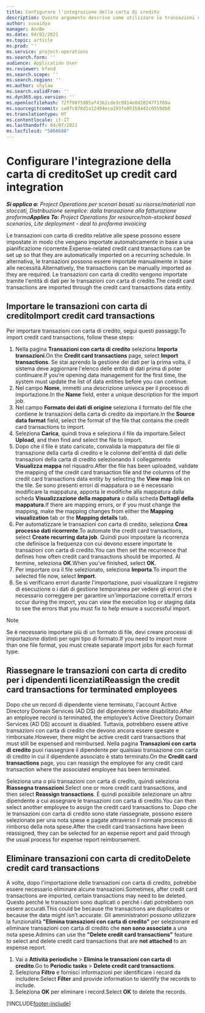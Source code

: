 ```yaml
---
title: Configurare l'integrazione della carta di credito
description: Questo argomento descrive come utilizzare le transazioni con carta di credito correlate alle spese.
author: suvaidya
manager: AnnBe
ms.date: 04/02/2021
ms.topic: article
ms.prod: ''
ms.service: project-operations
ms.search.form: ''
audience: Application User
ms.reviewer: kfend
ms.search.scope: ''
ms.search.region: ''
ms.author: shylaw
ms.search.validFrom: ''
ms.dyn365.ops.version: ''
ms.openlocfilehash: 72ff98f5985af4362cde3c9914e0d20247f1f09a
ms.sourcegitcommit: ca0fc078d1a12484eca193fe051b8442c0559db8
ms.translationtype: HT
ms.contentlocale: it-IT
ms.lasthandoff: 04/07/2021
ms.locfileid: "5866688"
---
```

# <a name="set-up-credit-card-integration"></a><span data-ttu-id="0f8c1-103">Configurare l'integrazione della carta di credito</span><span class="sxs-lookup"><span data-stu-id="0f8c1-103">Set up credit card integration</span></span>

<span data-ttu-id="0f8c1-104">_**Si applica a:** Project Operations per scenari basati su risorse/materiali non stoccati, Distribuzione semplice: dalla transazione alla fatturazione proforma_</span><span class="sxs-lookup"><span data-stu-id="0f8c1-104">_**Applies To:** Project Operations for resource/non-stocked based scenarios, Lite deployment - deal to proforma invoicing_</span></span>

<span data-ttu-id="0f8c1-105">Le transazioni con carta di credito relative alle spese possono essere impostate in modo che vengano importate automaticamente in base a una pianificazione ricorrente.</span><span class="sxs-lookup"><span data-stu-id="0f8c1-105">Expense-related credit card transactions can be set up so that they are automatically imported on a recurring schedule.</span></span> <span data-ttu-id="0f8c1-106">In alternativa, le transazioni possono essere importate manualmente in base alle necessità.</span><span class="sxs-lookup"><span data-stu-id="0f8c1-106">Alternatively, the transactions can be manually imported as they are required.</span></span> <span data-ttu-id="0f8c1-107">Le transazioni con carta di credito vengono importate tramite l'entità di dati per le transazioni con carta di credito.</span><span class="sxs-lookup"><span data-stu-id="0f8c1-107">The credit card transactions are imported through the credit card transactions data entity.</span></span>

## <a name="import-credit-card-transactions"></a><span data-ttu-id="0f8c1-108">Importare le transazioni con carta di credito</span><span class="sxs-lookup"><span data-stu-id="0f8c1-108">Import credit card transactions</span></span>

<span data-ttu-id="0f8c1-109">Per importare transazioni con carta di credito, segui questi passaggi:</span><span class="sxs-lookup"><span data-stu-id="0f8c1-109">To import credit card transactions, follow these steps:</span></span>

1. <span data-ttu-id="0f8c1-110">Nella pagina **Transazioni con carta di credito** seleziona **Importa transazioni**.</span><span class="sxs-lookup"><span data-stu-id="0f8c1-110">On the **Credit card transactions** page, select **Import transactions**.</span></span> <span data-ttu-id="0f8c1-111">Se stai aprendo la gestione dei dati per la prima volta, il sistema deve aggiornare l'elenco delle entità di dati prima di poter continuare.</span><span class="sxs-lookup"><span data-stu-id="0f8c1-111">If you’re opening data management for the first time, the system must update the list of data entities before you can continue.</span></span>
2. <span data-ttu-id="0f8c1-112">Nel campo **Nome**, immetti una descrizione univoca per il processo di importazione.</span><span class="sxs-lookup"><span data-stu-id="0f8c1-112">In the **Name** field, enter a unique description for the import job.</span></span>
3. <span data-ttu-id="0f8c1-113">Nel campo **Formato dei dati di origine** seleziona il formato del file che contiene le transazioni della carta di credito da importare.</span><span class="sxs-lookup"><span data-stu-id="0f8c1-113">In the **Source data format** field, select the format of the file that contains the credit card transactions to import.</span></span>
4. <span data-ttu-id="0f8c1-114">Seleziona **Carica**, quindi trova e seleziona il file da importare.</span><span class="sxs-lookup"><span data-stu-id="0f8c1-114">Select **Upload**, and then find and select the file to import.</span></span>
5. <span data-ttu-id="0f8c1-115">Dopo che il file è stato caricato, convalida la mappatura del file di transazione della carta di credito e le colonne dell'entità di dati delle transazioni della carta di credito selezionando il collegamento **Visualizza mappa** nel riquadro.</span><span class="sxs-lookup"><span data-stu-id="0f8c1-115">After the file has been uploaded, validate the mapping of the credit card transaction file and the columns of the credit card transactions data entity by selecting the **View map** link on the tile.</span></span> <span data-ttu-id="0f8c1-116">Se sono presenti errori di mappatura o se è necessario modificare la mappatura, apporta le modifiche alla mappatura dalla scheda **Visualizzazione della mappatura** o dalla scheda **Dettagli della mappatura**.</span><span class="sxs-lookup"><span data-stu-id="0f8c1-116">If there are mapping errors, or if you must change the mapping, make the mapping changes from either the **Mapping visualization** tab or the **Mapping details** tab.</span></span>
6. <span data-ttu-id="0f8c1-117">Per automatizzare le transazioni con carta di credito, seleziona **Crea processo dati ricorrente**.</span><span class="sxs-lookup"><span data-stu-id="0f8c1-117">To automate the credit card transactions, select **Create recurring data job**.</span></span> <span data-ttu-id="0f8c1-118">Quindi puoi impostare la ricorrenza che definisce la frequenza con cui devono essere importate le transazioni con carta di credito.</span><span class="sxs-lookup"><span data-stu-id="0f8c1-118">You can then set the recurrence that defines how often credit card transactions should be imported.</span></span> <span data-ttu-id="0f8c1-119">Al termine, seleziona **OK**.</span><span class="sxs-lookup"><span data-stu-id="0f8c1-119">When you’ve finished, select **OK**.</span></span>
7. <span data-ttu-id="0f8c1-120">Per importare ora il file selezionato, seleziona **Importa**.</span><span class="sxs-lookup"><span data-stu-id="0f8c1-120">To import the selected file now, select **Import**.</span></span>
8. <span data-ttu-id="0f8c1-121">Se si verificano errori durante l'importazione, puoi visualizzare il registro di esecuzione o i dati di gestione temporanea per vedere gli errori che è necessario correggere per garantire un'importazione corretta.</span><span class="sxs-lookup"><span data-stu-id="0f8c1-121">If errors occur during the import, you can view the execution log or staging data to see the errors that you must fix to help ensure a successful import.</span></span>

> [!NOTE]
> <span data-ttu-id="0f8c1-122">Se è necessario importare più di un formato di file, devi creare processi di importazione distinti per ogni tipo di formato.</span><span class="sxs-lookup"><span data-stu-id="0f8c1-122">If you need to import more than one file format, you must create separate import jobs for each format type.</span></span>

## <a name="reassign-the-credit-card-transactions-for-terminated-employees"></a><span data-ttu-id="0f8c1-123">Riassegnare le transazioni con carta di credito per i dipendenti licenziati</span><span class="sxs-lookup"><span data-stu-id="0f8c1-123">Reassign the credit card transactions for terminated employees</span></span>

<span data-ttu-id="0f8c1-124">Dopo che un record di dipendente viene terminato, l'account Active Directory Domain Services (AD DS) del dipendente viene disabilitato.</span><span class="sxs-lookup"><span data-stu-id="0f8c1-124">After an employee record is terminated, the employee’s Active Directory Domain Services (AD DS) account is disabled.</span></span> <span data-ttu-id="0f8c1-125">Tuttavia, potrebbero essere attive transazioni con carta di credito che devono ancora essere spesate e rimborsate.</span><span class="sxs-lookup"><span data-stu-id="0f8c1-125">However, there might be active credit card transactions that must still be expensed and reimbursed.</span></span> <span data-ttu-id="0f8c1-126">Nella pagina **Transazioni con carta di credito** puoi riassegnare il dipendente per qualsiasi transazione con carta di credito in cui il dipendente associato è stato terminato.</span><span class="sxs-lookup"><span data-stu-id="0f8c1-126">On the **Credit card transactions** page, you can reassign the employee for any credit card transaction where the associated employee has been terminated.</span></span>

<span data-ttu-id="0f8c1-127">Seleziona una o più transazioni con carta di credito, quindi seleziona **Riassegna transazioni**.</span><span class="sxs-lookup"><span data-stu-id="0f8c1-127">Select one or more credit card transactions, and then select **Reassign transactions**.</span></span> <span data-ttu-id="0f8c1-128">È quindi possibile selezionare un altro dipendente a cui assegnare le transazioni con carta di credito.</span><span class="sxs-lookup"><span data-stu-id="0f8c1-128">You can then select another employee to assign the credit card transactions to.</span></span> <span data-ttu-id="0f8c1-129">Dopo che le transazioni con carta di credito sono state riassegnate, possono essere selezionate per una nota spese e pagate attraverso il normale processo di rimborso della nota spese.</span><span class="sxs-lookup"><span data-stu-id="0f8c1-129">After the credit card transactions have been reassigned, they can be selected for an expense report and paid through the usual process for expense report reimbursement.</span></span>

## <a name="delete-credit-card-transactions"></a><span data-ttu-id="0f8c1-130">Eliminare transazioni con carta di credito</span><span class="sxs-lookup"><span data-stu-id="0f8c1-130">Delete credit card transactions</span></span> 

<span data-ttu-id="0f8c1-131">A volte, dopo l'importazione delle transazioni con carta di credito, potrebbe essere necessario eliminare alcune transazioni.</span><span class="sxs-lookup"><span data-stu-id="0f8c1-131">Sometimes, after credit card transactions are imported, certain transactions may need to be deleted.</span></span> <span data-ttu-id="0f8c1-132">Questo perché le transazioni sono duplicati o perché i dati potrebbero non essere accurati.</span><span class="sxs-lookup"><span data-stu-id="0f8c1-132">This could be because the transactions are duplicates or because the data might isn't accurate.</span></span> <span data-ttu-id="0f8c1-133">Gli amministratori possono utilizzare la funzionalità **"Elimina transazioni con carta di credito"** per selezionare ed eliminare transazioni con carta di credito che **non sono associate** a una nota spese.</span><span class="sxs-lookup"><span data-stu-id="0f8c1-133">Admins can use the **"Delete credit card transactions"** feature to select and delete credit card transactions that are **not attached** to an expense report.</span></span> 

1. <span data-ttu-id="0f8c1-134">Vai a **Attività periodiche** > **Elimina le transazioni con carta di credito**.</span><span class="sxs-lookup"><span data-stu-id="0f8c1-134">Go to **Periodic tasks** > **Delete credit card transactions**.</span></span>
2. <span data-ttu-id="0f8c1-135">Seleziona **Filtro** e fornisci informazioni per identificare i record da includere.</span><span class="sxs-lookup"><span data-stu-id="0f8c1-135">Select **Filter** and provide information to identify the records to include.</span></span>
3. <span data-ttu-id="0f8c1-136">Seleziona **OK** per eliminare i record.</span><span class="sxs-lookup"><span data-stu-id="0f8c1-136">Select **OK** to delete the records.</span></span> 

[!INCLUDE[footer-include](../includes/footer-banner.md)]
